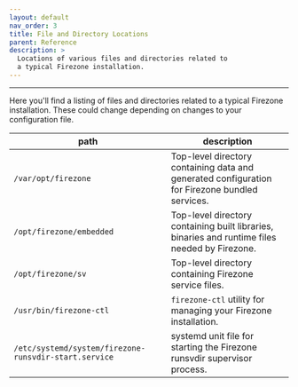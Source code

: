 ```yaml
---
layout: default
nav_order: 3
title: File and Directory Locations
parent: Reference
description: >
  Locations of various files and directories related to
  a typical Firezone installation.
---
```

---

Here you'll find a listing of files and directories related to a typical
Firezone installation. These could change depending on changes to your
configuration file.

<!-- markdownlint-disable MD013 -->

| path | description |
| --- | --- |
| `/var/opt/firezone` | Top-level directory containing data and generated configuration for Firezone bundled services. |
| `/opt/firezone/embedded` | Top-level directory containing built libraries, binaries and runtime files needed by Firezone. |
| `/opt/firezone/sv` | Top-level directory containing Firezone service files. |
| `/usr/bin/firezone-ctl` | `firezone-ctl` utility for managing your Firezone installation. |
| `/etc/systemd/system/firezone-runsvdir-start.service` | systemd unit file for starting the Firezone runsvdir supervisor process. |

<!-- markdownlint-disable MD013 -->
